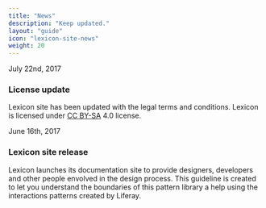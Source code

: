 ```yaml
---
title: "News"
description: "Keep updated."
layout: "guide"
icon: "lexicon-site-news"
weight: 20
---
```


<time>July 22nd, 2017</time>

### License update

Lexicon site has been updated with the legal terms and conditions. Lexicon is licensed under [CC BY-SA](https://creativecommons.org/licenses/by-sa/4.0/) 4.0 license.

<time>June 16th, 2017</time>

### Lexicon site release

Lexicon launches its documentation site to provide designers, developers and other people envolved in the design process. This guideline is created to let you understand the boundaries of this pattern library a help using the interactions patterns created by Liferay.